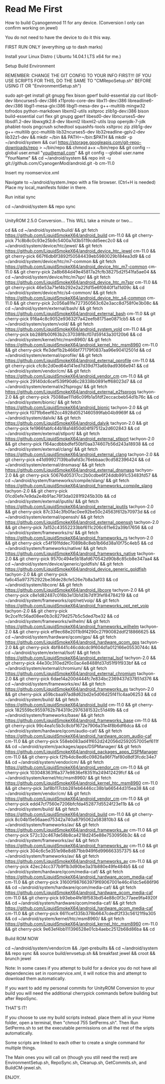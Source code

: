 Read Me First
==============


How to build Cyanogenmod 11 for any device. (Conversion I only can confirm working on jewel)

You do not need to have the device to do it this way.

FIRST RUN ONLY (everything up to dash marks)

Install your Linux Distro ( Ubuntu 14.04.1 LTS x64 for me.)

Setup Build Environment

REMEMBER: CHANGE THE GIT CONFIG TO YOUR INFO FIRST!!! (IF YOU USE SCRIPTS FOR THIS, DO THE SAME TO "CMRepoSetup.sh" BEFORE USING IT OR "EnvironmentSetup.sh")

sudo apt-get install git gnupg flex bison gperf build-essential zip curl libc6-dev libncurses5-dev:i386 x11proto-core-dev libx11-dev:i386 libreadline6-dev:i386 libgl1-mesa-glx:i386 libgl1-mesa-dev g++-multilib mingw32 tofrodos python-markdown libxml2-utils xsltproc zlib1g-dev:i386 bison build-essential curl flex git gnupg gperf libesd0-dev libncurses5-dev libsdl1.2-dev libwxgtk2.8-dev libxml2 libxml2-utils lzop openjdk-7-jdk phablet-tools pngcrush schedtool squashfs-tools xsltproc zip zlib1g-dev g++-multilib gcc-multilib lib32ncurses5-dev lib32readline-gplv2-dev lib32z1-dev && mkdir ~/bin && PATH=~/bin:$PATH && mkdir -p ~/android/system && curl https://storage.googleapis.com/git-repo-downloads/repo > ~/bin/repo && chmod a+x ~/bin/repo && git config --global user.email "you@email.com" && git config --global user.name "YourName" && cd ~/android/system && repo init -u git://github.com/CyanogenMod/android.git -b cm-11.0

Insert my roomservice.xml

Navigate to ~/android/system./repo with a file browser. (Ctrl+H is needed)
Place my local_manifests folder in there.

Run initial sync

cd ~/android/system && repo sync

----------------------------------------------------------------------------------------------------
UnityROM 2.5.0 Conversion... This WILL take a minute or two...

cd && cd ~/android/system/build/ && git fetch https://github.com/LiquidSmokeX64/android_build cm-11.0 && git cherry-pick 71c8b8c0c93e25b9c5400a7d3b5119cdd5eec2c0 && cd ~/android/system/device/htc/jewel/ && git fetch https://github.com/LiquidSmokeX64/android_device_htc_jewel cm-11.0 && git cherry-pick 667f6db6f3892f50584439eb5980029b184ea3d9 && cd ~/android/system/device/htc/m7-common && git fetch https://github.com/LiquidSmokeX64/android_device_htc_m7-common cm-11.0 && git cherry-pick 2a8b684d49e45817a2fcfb38275d2f541fa5ae04 && cd ~/android/system/device/htc/m7spr/ && git fetch https://github.com/LiquidSmokeX64/android_device_htc_m7spr cm-11.0 && git cherry-pick 46e53a71ef4b292e2a22fd15e6f0840f1a11d09c && cd ~/android/system/device/htc/s4-common/ && git fetch https://github.com/LiquidSmokeX64/android_device_htc_s4-common cm-11.0 && git cherry-pick 2c056a81fe727350563c62e3acc8d758f0e3b08c && cd ~/android/system/external/bash/ && git fetch https://github.com/LiquidSmokeX64/android_external_bash cm-11.0 && git cherry-pick 916a4c8c9052e93632f7a42eefb8175ae0871cb5 && cd ~/android/system/system/vold/ && git fetch https://github.com/LiquidSmokeX64/android_system_vold cm-11.0 && git cherry-pick bb288fb00f63b2c37038f8cf07d59143a30120b6 && cd ~/android/system/kernel/htc/msm8960/ && git fetch https://github.com/LiquidSmokeX64/android_kernel_htc_msm8960 cm-11.0 && git cherry-pick ffe3def1b2b466bf77179f0837aa96e90412501d && cd ~/android/system/external/oprofile/ && git fetch https://github.com/LiquidSmokeX64/android_external_oprofile cm-11.0 && git cherry-pick cfc8c2d0ed64d141ed7d39d7f3a6b9ad9366e941 && cd ~/android/system/vendor/cm/ && git fetch https://github.com/LiquidSmokeX64/android_vendor_cm cm-11.0 && git cherry-pick 29140dc6cef539f90d6c28338b0891eff68023d7 && cd ~/android/system/external/e2fsprogs/ && git fetch https://github.com/LiquidSmokeX64/android_external_e2fsprogs tachyon-2.0 && git cherry-pick 75088ae111d6c09fb1a5fdf2eccacbeb54d1b76c && cd ~/android/system/bionic/ && git fetch https://github.com/LiquidSmokeX64/android_bionic tachyon-2.0 && git cherry-pick f071fb6eef62cc4928d0521460599fab04b9969f && cd ~/android/system/dalvik/ && git fetch https://github.com/LiquidSmokeX64/android_dalvik tachyon-2.0 && git cherry-pick fe1966fabfc44b18a14850d04f97512a2d602843 && cd ~/android/system/external/stlport/ && git fetch https://github.com/LiquidSmokeX64/android_external_stlport tachyon-2.0 && git cherry-pick f164acdbbbdfef50bf0aa374607b56d243a18938 && cd ~/android/system/external/clang/ && git fetch https://github.com/LiquidSmokeX64/android_external_clang tachyon-2.0 && git cherry-pick e41d99927139ba9afd3c76ebbaac9cd582396424 && cd ~/android/system/external/dnsmasq/ && git fetch https://github.com/LiquidSmokeX64/android_external_dnsmasq tachyon-2.0 && git cherry-pick 50676d05317cc2b0cdbe6f24ddb991c53483fd57 && cd ~/android/system/frameworks/compile/slang/ && git fetch https://github.com/LiquidSmokeX64/android_frameworks_compile_slang tachyon-2.0 && git cherry-pick 01cd0efe7e9da2e4b91ac76f3da0281f9245b30b && cd ~/android/system/external/iputils/ && git fetch https://github.com/LiquidSmokeX64/android_external_iputils tachyon-2.0 && git cherry-pick 87c334c3fb0fac0ee92be50c24563f612b70973d && cd ~/android/system/external/openssh/ && git fetch https://github.com/LiquidSmokeX64/android_external_openssh tachyon-2.0 && git cherry-pick 7a152c43552233bbf611c206c611e62a39b17656 && cd ~/android/system/frameworks/rs/ && git fetch https://github.com/LiquidSmokeX64/android_frameworks_rs tachyon-2.0 && git cherry-pick c54f191fddec7089b8c8eb1b66d38a10f75c4eb5 && cd ~/android/system/frameworks/native/ && git fetch https://github.com/LiquidSmokeX64/android_frameworks_native tachyon-2.0 && git cherry-pick 9570c494e5b18afd670542d90b8c85cb8e347aa4 && cd ~/android/system/device/generic/goldfish/ && git fetch https://github.com/LiquidSmokeX64/android_device_generic_goldfish tachyon-2.0 && git cherry-pick fa6c45a973752922be36de28cfe526e7b8a3af03 && cd ~/android/system/libcore/ && git fetch https://github.com/LiquidSmokeX64/android_libcore tachyon-2.0 && git cherry-pick c8e1d82487c016b3e13b1d3b7d1f3fef84784219 && cd ~/android/system/frameworks/opt/net/voip/ && git fetch https://github.com/LiquidSmokeX64/android_frameworks_opt_net_voip tachyon-2.0 && git cherry-pick 9c2ce1fc56ad08ee0b3c8279d257b5c5ded7be32 && cd ~/android/system/frameworks/wilhelm/ && git fetch https://github.com/LiquidSmokeX64/android_frameworks_wilhelm tachyon-2.0 && git cherry-pick ef9ec68e2011b9f4290c27f90082ddf218866625 && cd ~/android/system/hardware/qcom/gps/ && git fetch https://github.com/LiquidSmokeX64/android_hardware_qcom_gps tachyon-2.0 && git cherry-pick 4bf8441c46cddcdc9f604d1a012166e05530744c && cd ~/android/system/external/lsof/ && git fetch https://github.com/LiquidSmokeX64/android_external_lsof tachyon-2.0 && git cherry-pick 44e30c310ed2f0c0ac4e8488fd37d51f91f933bf && cd ~/android/system/external/chromium/ && git fetch https://github.com/LiquidSmokeX64/android_external_chromium tachyon-2.0 && git cherry-pick 6dae14a200d444fc7e834bc2369437d37851d376 && cd ~/android/system/frameworks/ex/ && git fetch https://github.com/LiquidSmokeX64/android_frameworks_ex tachyon-2.0 && git cherry-pick a59bcbaa97ad8d62bd2e5d06d25f411c4aa06253 && cd ~/android/system/build/ && git fetch https://github.com/LiquidSmokeX64/android_build cm-11.0 && git cherry-pick 182559bc9559762b784319c2976381532c51d49b && cd ~/android/system/frameworks/base/ && git fetch https://github.com/LiquidSmokeX64/android_frameworks_base cm-11.0 && git cherry-pick 99c4ea1c5b3c8cbf1672e7906a31e4f8b6df6dca && cd ~/android/system/hardware/qcom/audio-caf/ && git fetch https://github.com/LiquidSmokeX64/android_hardware_qcom_audio-caf cm-11.0 && git cherry-pick 558eb083ad41f652d242056d2592057005ef611f && cd ~/android/system/packages/apps/DSPManager/ && git fetch https://github.com/LiquidSmokeX64/android_packages_apps_DSPManager cm-11.0 && git cherry-pick f2fb4dc8ed6c09826a96f7faf80d8df3fcdc34e7 && cd ~/android/system/vendor/cm/ && git fetch https://github.com/LiquidSmokeX64/android_vendor_cm cm-11.0 && git cherry-pick 103048363f6a377e9836ef8351fa249412429fcf && cd ~/android/system/kernel/htc/msm8960/ && git fetch https://github.com/LiquidSmokeX64/android_kernel_htc_msm8960 cm-11.0 && git cherry-pick 3af8b117cbb281eb6446cc38b1a66544d315ea38 && cd ~/android/system/vendor/cm/ && git fetch https://github.com/LiquidSmokeX64/android_vendor_cm cm-11.0 && git cherry-pick edd47cf7560e7206bfcfda452877d5524f23e11b && cd ~/android/system/build/ && git fetch https://github.com/LiquidSmokeX64/android_build cm-11.0 && git cherry-pick 8c04b15e56aaed75342a740a8795062a583810b3 && cd ~/android/system/frameworks/av/ && git fetch https://github.com/LiquidSmokeX64/android_frameworks_av cm-11.0 && git cherry-pick 572c32c467de58b8ca4218d245e88e7530956b3c && cd ~/android/system/frameworks/av/ && git fetch https://github.com/LiquidSmokeX64/android_frameworks_av cm-11.0 && git cherry-pick 304c6c5e351e98e8d871bb949f6d996663357375 && cd ~/android/system/frameworks/av/ && git fetch https://github.com/LiquidSmokeX64/android_frameworks_av cm-11.0 && git cherry-pick 42ec24cc377b9f1b3d90be3a31b880e49fe484b5 && cd ~/android/system/hardware/qcom/media-caf/ && git fetch https://github.com/LiquidSmokeX64/android_hardware_qcom_media-caf cm-11.0 && git cherry-pick 31600f987663979f69067001e46c41dc5e686f96 && cd ~/android/system/hardware/qcom/media-caf/ && git fetch https://github.com/LiquidSmokeX64/android_hardware_qcom_media-caf cm-11.0 && git cherry-pick b93ebe4fe18f583bd54e88c0f3c77aee9fa4920f && cd ~/android/system/hardware/qcom/media-caf/ && git fetch https://github.com/LiquidSmokeX64/android_hardware_qcom_media-caf cm-11.0 && git cherry-pick 6611cef335b378b6647cdedf2f33c56121f9a305 && cd ~/android/system/kernel/htc/msm8960/ && git fetch https://github.com/LiquidSmokeX64/android_kernel_htc_msm8960 cm-11.0 && git cherry-pick 9e63ef4bb111396528e01cb4aebc2512b68d86ba && cd 

Build ROM NOW

cd ~/android/system/vendor/cm && ./get-prebuilts && cd ~/android/system && repo sync && source build/envsetup.sh && breakfast jewel && croot && brunch jewel

Note: In some cases if you attempt to build for a device you do not have all dependencies set in roomservice.xml, it will notice this and attempt to download them automatically. 

If you want to add my personal commits for UnityROM Conversion to your build you will need the additional cherrypick commands before building but after RepoSync.

THAT'S IT!

If you choose to use my build scripts instead. place them all in your Home folder, open a terminal, then "chmod 755 SetPerms.sh". Then Run SetPerms.sh to set the executable permissions on all the rest of the sripts automatically.

Some scripts are linked to each other to create a single command for multiple things.

The Main ones you will call on (though you still need the rest) are EnvironmentSetup.sh, RepoSync.sh, Cleanup.sh, GetCommits.sh, and BuildCM-jewel.sh. 

ENJOY.

